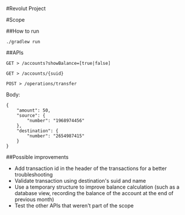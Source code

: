 #Revolut Project

#Scope

##How to run
```
./gradlew run
```

##APIs
```
GET > /accounts?showBalance=[true|false]
```
```
GET > /accounts/{suid}
```

```
POST > /operations/transfer
```
Body:
```
{
	"amount": 50,
	"source": {
		"number": "1968974456"
	},
	"destination": {
		"number": "2654987415"
	}
}
```

##Possible improvements
- Add transaction id in the header of the transactions for a better troubleshooting
- Validate transaction using destination's suid and name
- Use a temporary structure to improve balance calculation (such as a database view, recording the balance of the account at the end of previous month)
- Test the other APIs that weren't part of the scope